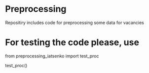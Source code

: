 # Preprocessing
Repositiry includes code for preprocessing some data for vacancies
# For testing the code please, use
from preprocessing_iatsenko import test_proc

test_proc()
